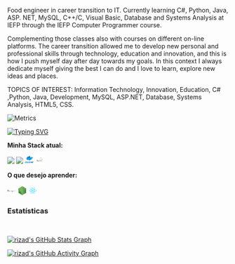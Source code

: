 
Food engineer in career transition to IT. Currently learning C#, Python, Java, ASP.
NET, MySQL, C++/C, Visual Basic, Database and Systems Analysis at IEFP through the
IEFP Computer Programmer course.

Complementing those classes also with courses on different on-line platforms. The
career transition allowed me to develop new personal and professional skills through
technology, education and innovation, and this is how I push myself day after day
towards my goals.
In this context I always dedicate myself giving the best I can do and I love to learn,
explore new ideas and places.

TOPICS OF INTEREST: Information Technology, Innovation, Education, C# ,Python,
Java, Development, MySQL, ASP.NET, Database, Systems Analysis, HTML5, CSS.



![Metrics](https://metrics.lecoq.io/schroedernp?template=classic&config.timezone=America%2FBrasilia)

[![Typing SVG](https://readme-typing-svg.herokuapp.com/?color=%23F7EF10&lines=Natasha+Schroeder)](https://github.com/schroedernp)

**Minha Stack atual:**

<code><img height="20" src="https://raw.githubusercontent.com/gabizinha12/gabizinha12/master/assets/python.png"></code>
<code><img height="20" src="https://raw.githubusercontent.com/gabizinha12/gabizinha12/master/assets/java.png"></code>
<code><img height="20" src="https://raw.githubusercontent.com/github/explore/80688e429a7d4ef2fca1e82350fe8e3517d3494d/topics/docker/docker.png"></code>
<code><img height="20" src="https://raw.githubusercontent.com/github/explore/80688e429a7d4ef2fca1e82350fe8e3517d3494d/topics/mysql/mysql.png"></code>


**O que desejo aprender:**
<br/>
<br/>
<code><img height="20" src="https://raw.githubusercontent.com/github/explore/80688e429a7d4ef2fca1e82350fe8e3517d3494d/topics/mongodb/mongodb.png"></code>
<code><img height="20" src="https://raw.githubusercontent.com/github/explore/80688e429a7d4ef2fca1e82350fe8e3517d3494d/topics/nodejs/nodejs.png"></code>
<code><img height="20" src="https://raw.githubusercontent.com/github/explore/80688e429a7d4ef2fca1e82350fe8e3517d3494d/topics/react/react.png"></code>

<h3>Estatísticas</h3>
<br>

[![rizad's GitHub Stats Graph](https://github-readme-streak-stats.herokuapp.com/?user=schroedernp&theme=dark)](https://github.com/schroedernp)

[![rizad's GitHub Activity Graph](https://activity-graph.herokuapp.com/graph?username=schroedernp&theme=react-dark&custom_title=Contribution+Graph)](https://github.com/schroedernp)
</div>


